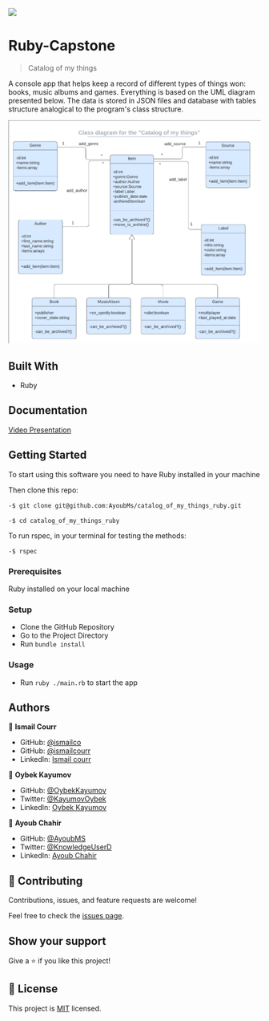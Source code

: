 ![](https://img.shields.io/badge/Microverse-blueviolet)

# Ruby-Capstone

> Catalog of my things

A console app that helps keep a record of different types of things won: books, music albums and games. Everything is based on the UML diagram presented below.
The data is stored in JSON files and database with tables structure analogical to the program's class structure.

![](./UML.png)

## Built With

- Ruby

## Documentation

[Video Presentation](https://drive.google.com/file/d/1T13wXxjOLTnbhLTim1QXuXUGSqW8oyvX/view?usp=sharing)

## Getting Started

To start using this software you need to have Ruby installed in your machine

Then clone this repo:

```
-$ git clone git@github.com:AyoubMs/catalog_of_my_things_ruby.git
```

```
-$ cd catalog_of_my_things_ruby
```

To run rspec, in your terminal for testing the methods:

```
-$ rspec
```

### Prerequisites

Ruby installed on your local machine

### Setup

- Clone the GitHub Repository
- Go to the Project Directory
- Run `bundle install`

### Usage

- Run `ruby ./main.rb` to start the app

## Authors

👤 **Ismail Courr**

- GitHub: [@ismailco](https://github.com/ismailco)
- GitHub: [@ismailcourr](https://twitter.com/ismailcourr)
- LinkedIn: [Ismail courr](https://www.linkedin.com/in/ismailcourr)

👤 **Oybek Kayumov**

- GitHub: [@OybekKayumov](https://github.com/OybekKayumov)
- Twitter: [@KayumovOybek](https://twitter.com/KayumovOybek)
- LinkedIn: [Oybek Kayumov](https://www.linkedin.com/in/oybek-kayumov/)

👤 **Ayoub Chahir**

- GitHub: [@AyoubMS](https://github.com/AyoubMs)
- Twitter: [@KnowledgeUserD](https://twitter.com/KnowledgeUserD)
- LinkedIn: [Ayoub Chahir](https://www.linkedin.com/in/ayoub-chahir/)

## 🤝 Contributing

Contributions, issues, and feature requests are welcome!

Feel free to check the [issues page](../../issues/).

## Show your support

Give a ⭐️ if you like this project!

## 📝 License

This project is [MIT](./LICENSE) licensed.
